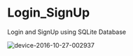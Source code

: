 # Login_SignUp
Login and SignUp using SQLite Database

![device-2016-10-27-002937](https://cloud.githubusercontent.com/assets/9250558/19737179/9b191f94-9bdc-11e6-8798-2b709fdea680.png)
